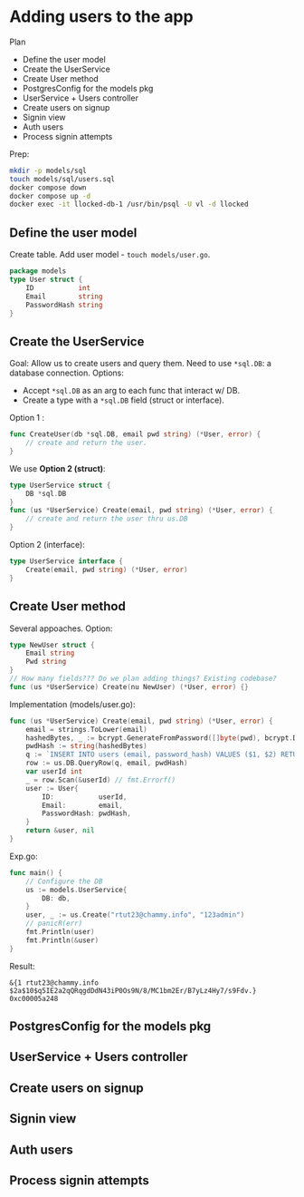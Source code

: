 # Adding users to the app

Plan 
* Define the user model
* Create the UserService
* Create User method
* PostgresConfig for the models pkg
* UserService + Users controller 
* Create users on signup
* Signin view
* Auth users
* Process signin attempts 

Prep: 
```bash
mkdir -p models/sql
touch models/sql/users.sql
docker compose down
docker compose up -d
docker exec -it llocked-db-1 /usr/bin/psql -U vl -d llocked
```

## Define the user model

Create table. 
Add user model - `touch models/user.go`.
```go
package models
type User struct {
	ID           int
	Email        string
	PasswordHash string
}
```

## Create the UserService 

Goal: Allow us to create users and query them. 
Need to use `*sql.DB`: a database connection. 
Options: 
* Accept `*sql.DB` as an arg to each func that interact w/ DB. 
* Create a type with a `*sql.DB` field (struct or interface).  

Option 1 :
```go
func CreateUser(db *sql.DB, email pwd string) (*User, error) {
    // create and return the user. 
}
```
We use **Option 2 (struct)**: 
```go
type UserService struct {
    DB *sql.DB
}
func (us *UserService) Create(email, pwd string) (*User, error) {
    // create and return the user thru us.DB
}
```
Option 2 (interface): 
```go
type UserService interface {
    Create(email, pwd string) (*User, error)
}
```

## Create User method

Several appoaches. 
Option:
```go
type NewUser struct {
    Email string
    Pwd string
}
// How many fields??? Do we plan adding things? Existing codebase?
func (us *UserService) Create(nu NewUser) (*User, error) {}
```

Implementation (models/user.go):
```go
func (us *UserService) Create(email, pwd string) (*User, error) {
	email = strings.ToLower(email)
	hashedBytes, _ := bcrypt.GenerateFromPassword([]byte(pwd), bcrypt.DefaultCost) // fmt.Errorf()
	pwdHash := string(hashedBytes)
	q := `INSERT INTO users (email, password_hash) VALUES ($1, $2) RETURNING id`
	row := us.DB.QueryRow(q, email, pwdHash)
	var userId int
	_ = row.Scan(&userId) // fmt.Errorf()
	user := User{
		ID:           userId,
		Email:        email,
		PasswordHash: pwdHash,
	}
	return &user, nil
}
```
Exp.go:
```go
func main() {
	// Configure the DB
	us := models.UserService{
		DB: db,
	}
	user, _ := us.Create("rtut23@chammy.info", "123admin")
	// panicR(err)
	fmt.Println(user)
	fmt.Println(&user)
}
```
Result: 
```
&{1 rtut23@chammy.info $2a$10$q5IE2a2qQRqgdDdN43iP0Os9N/8/MC1bm2Er/B7yLz4Hy7/s9Fdv.}
0xc00005a248
```

## PostgresConfig for the models pkg
## UserService + Users controller 
## Create users on signup
## Signin view
## Auth users
## Process signin attempts 
